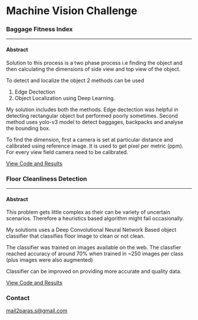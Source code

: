 # Machine Vision Challenge

### Baggage Fitness Index

---

#### Abstract

Solution to this process is a two phase process i.e finding the object and then calculating the dimensions of side view and top view of the object.

To detect and localize the object 2 methods can be used

1. Edge Dectection
2. Object Localization using Deep Learning.

My solution includes both the methods. Edge dectection was helpful in detecting rectangular object but performed poorly sometimes. Second method uses yolo-v3 model to detect baggages, backpacks and analyse the bounding box.

To find the dimension, first a camera is set at particular distance and calibrated using reference image. It is used to get pixel per metric (ppm). For every view field camera need to be calibrated.

[View Code and Results](https://github.com/Parassharmaa/machine-vision-challenge/tree/master/baggage-fitness-index)

### Floor Cleanliness Detection

---

#### Abstract

This problem gets little complex as their can be variety of uncertain scenarios. Therefore a heuristics based algorithm might fail occasionally.

My solutions uses a Deep Convolutional Neural Network Based object classifier that classifies floor image to clean or not clean.

The classifier was trained on images available on the web. The classfier reached accuracy of around 70% when trained in ~250 images per class (plus images were also augmented)

Classifier can be improved on providing more accurate and quality data.

[View Code and Results](https://github.com/Parassharmaa/machine-vision-challenge/tree/master/floor-cleanliness-detection)

### Contact

mail2paras.s@gmail.com
